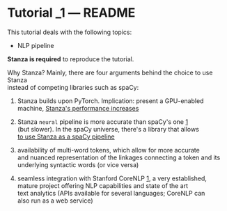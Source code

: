 Tutorial _1 ― README
===================

This tutorial deals with the following topics:

+ NLP pipeline

**Stanza is required** to reproduce the tutorial.

Why Stanza? Mainly, there are four arguments behind the choice to use Stanza        
instead of competing libraries such as spaCy:                           
                                                                        
1. Stanza builds upon PyTorch. Implication: present a GPU-enabled       
   machine, [Stanza's performance increases][1]                              
                                                                        
2. Stanza `neural` pipeline is more accurate than spaCy's one [1]       
   (but slower). In the spaCy universe, there's a library that allows   
   [to use Stanza as a spaCy pipeline][2]                          
                                                                        
3. availability of multi-word tokens, which allow for more accurate     
   and nuanced representation of the linkages connecting a token and its
   underlying syntactic words (or vice versa)                           
                                                                        
4. seamless integration with Stanford CoreNLP [1], a very established,  
   mature project offering NLP capabilities and state of the art        
   text analytics (APIs available for several languages; CoreNLP can    
   also run as a web service)                                           
                                                                        
    [1]: https://stanfordnlp.github.io/CoreNLP/                              
                                                                        
    [2]: https://spacy.io/universe/project/spacy-stanza                      
